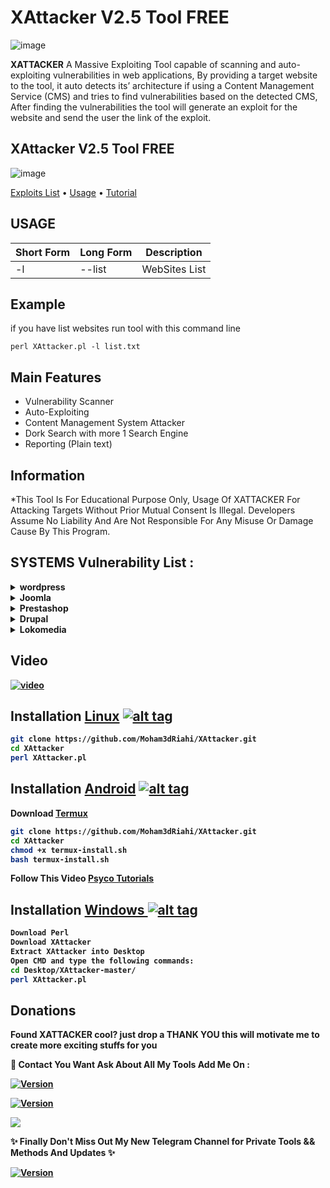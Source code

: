 # XAttacker V2.5 Tool FREE

![image](https://i.ibb.co/hWRd9g5/hacker-icon-on-white-background-vector-27223273-1.jpg)

**XATTACKER** A Massive Exploiting Tool capable of scanning and auto-exploiting vulnerabilities in web applications, By providing a target website to the tool, it auto detects its’ architecture if using a Content Management Service (CMS) and tries to find vulnerabilities based on the detected CMS, After finding the vulnerabilities the tool will generate an exploit for the website and send the user the link of the exploit. 
 
## XAttacker V2.5 Tool FREE

![image](https://i.ibb.co/hY1LqgC/Screenshot-at-2021-07-31-09-01-23.png)

  [Exploits List](#tools) • [Usage](#usage) • [Tutorial](#tuto)

## USAGE

|Short Form|Long Form|Description|
|----------|---------|-----------|
|-l|--list|WebSites List|

## Example
if you have list websites run tool with this command line
~~~
perl XAttacker.pl -l list.txt
~~~

## Main Features

- Vulnerability Scanner
- Auto-Exploiting
- Content Management System Attacker
- Dork Search with more 1 Search Engine
- Reporting (Plain text)

## Information
 
 *This Tool Is For Educational Purpose Only, Usage Of XATTACKER For Attacking Targets Without Prior Mutual Consent Is Illegal. Developers Assume No Liability And Are Not Responsible For Any Misuse Or Damage Cause By This Program.

## SYSTEMS Vulnerability List :

<details>
<summary><strong>wordpress</summary>
- Adblock Blocker

- WP All Import
- Blaze
- Catpro
- Cherry Plugin
- Download Manager
- Formcraft
- levoslideshow
- Power Zoomer
- Gravity Forms
- Revslider Upload Shell
- Revslider Dafece Ajax
- Revslider Get Config
- Showbiz
- Simple Ads Manager
- Slide Show Pro
- WP Mobile Detector
- Wysija
- InBoundio Marketing
- dzs-zoomsounds
- Reflex Gallery
- Creative Contact Form
- Work The Flow File Upload
- WP Job Manger
- PHP Event Calendar
- Synoptic
- Wp Shop
- Content Injection
- Cubed Theme
- Rightnow Theme
- Konzept
- Omni Secure Files
- Pitchprint
- Satoshi
- Pinboard
- Barclaycart
</details>

<details>
<summary>Joomla</summary>
- Com Jce
- Com Media
- Com Jdownloads
- Com Fabrik
- Com Jdownloads Index
- Com Foxcontact
- Com Ads Manager
- Com Blog
- Com Users
- Com Weblinks
- mod_simplefileupload
- Com Facileforms
- Com Jwallpapers
- Com Extplorer
- Com Rokdownloads
- Com Sexycontactform
- Com Jbcatalog
</details>

<details>
<summary>Prestashop</summary>
- columnadverts
- soopamobile
- soopabanners
- Vtermslideshow
- simpleslideshow
- productpageadverts
- homepageadvertise
- homepageadvertise2
- jro_homepageadvertise
- attributewizardpro
- 1attributewizardpro
- AttributewizardproOLD
- attributewizardpro_x
- advancedslider
- cartabandonmentpro
- cartabandonmentproOld
- videostab
- wg24themeadministration
- fieldvmegamenu
- wdoptionpanel
- pk_flexmenu
- pk_vertflexmenu
- nvn_export_orders
- megamenu
- tdpsthemeoptionpanel
- psmodthemeoptionpanel
- masseditproduct
- blocktestimonial
</details>


<details>
<summary>Drupal</summary>
- Add Admin
- Drupalgeddon
</details>

<details>
<summary>Lokomedia</summary>
- SQL injection
</details>

## Video

[![video](https://player.vimeo.com/video/649098221)](https://i.imgur.com/5B96biH.png)


## Installation [Linux](https://wikipedia.org/wiki/Linux) [![alt tag](http://icons.iconarchive.com/icons/dakirby309/simply-styled/32/OS-Linux-icon.png)](https://fr.wikipedia.org/wiki/Linux)

```bash
git clone https://github.com/Moham3dRiahi/XAttacker.git
cd XAttacker
perl XAttacker.pl
```
## Installation [Android](https://wikipedia.org/wiki/Android) [![alt tag](https://cdn1.iconfinder.com/data/icons/logotypes/32/android-32.png)](https://fr.wikipedia.org/wiki/Android)

Download [Termux](https://play.google.com/store/apps/details?id=com.termux)

```bash
git clone https://github.com/Moham3dRiahi/XAttacker.git
cd XAttacker
chmod +x termux-install.sh
bash termux-install.sh
```

Follow This Video [Psyco Tutorials](https://www.youtube.com/watch?v=3QezrdBW1D8)

## Installation [Windows ](https://wikipedia.org/wiki/Microsoft_Windows)[![alt tag](http://icons.iconarchive.com/icons/tatice/cristal-intense/32/Windows-icon.png)](https://fr.wikipedia.org/wiki/Microsoft_Windows)
```bash
Download Perl
Download XAttacker
Extract XAttacker into Desktop
Open CMD and type the following commands:
cd Desktop/XAttacker-master/
perl XAttacker.pl
```

## Donations

Found XATTACKER cool? just drop a THANK YOU 
this will motivate me to create more exciting stuffs for you

📧 Contact You Want Ask About All My Tools Add Me On : 

<a href="https://t.me/moham3driahi"><img src="" alt="Version" data-canonical-src="https://img.shields.io/badge/TELEGRAM-moham3driahi-blue" style="max-width:100%;"></a></td>

<a href="https://icq.im/moham3driahi"><img src="https://img.shields.io/badge/ICQ-moham3driahi-brightgreen " alt="Version" data-canonical-src="https://img.shields.io/badge/ICQ-moham3driahi-brightgreen " style="max-width:100%;"></a></td>

<a href="mailto:mohamedriahi@gmail.com"><img src="https://img.shields.io/badge/Mail-moham3driahi%40gmail.com-red " style="max-width:100%;"></a></td>


✨ Finally Don't Miss Out My New Telegram Channel for Private Tools && Methods And Updates ✨ 

<a href="https://t.me/moham3driahi_tools"><img src="https://img.shields.io/badge/Channel-Private%20Hacking%20Tools-red " alt="Version" data-canonical-src="https://img.shields.io/badge/Channel-Private%20Hacking%20Tools-red " style="max-width:100%;"></a>

